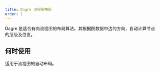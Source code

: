 ```yaml
---
title: Dagre 流程图布局
order: 1
---
```


Dagre 是适合有向流程图的布局算法。其根据图数据中边的方向，自动计算节点的层级及位置。

## 何时使用

适用于流程图的自动布局。

